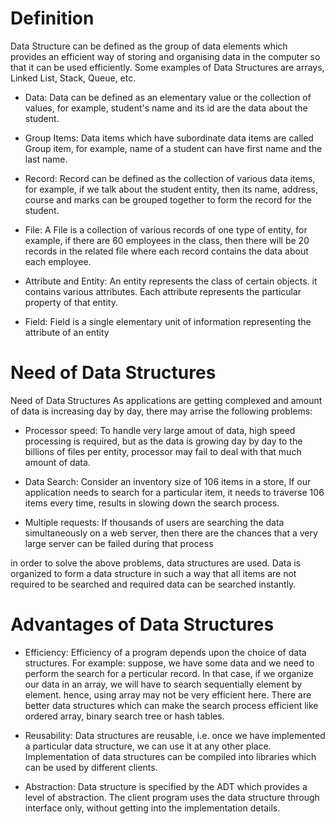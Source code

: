 # Definition
Data Structure can be defined as the group of data elements which provides an efficient way of storing and organising data in the computer so that it can be used efficiently. Some examples of Data Structures are arrays, Linked List, Stack, Queue, etc.

- Data: Data can be defined as an elementary value or the collection of values, for example, student's name and its id are the data about the student.

- Group Items: Data items which have subordinate data items are called Group item, for example, name of a student can have first name and the last name.

- Record: Record can be defined as the collection of various data items, for example, if we talk about the student entity, then its name, address, course and marks can be grouped together to form the record for the student.

- File: A File is a collection of various records of one type of entity, for example, if there are 60 employees in the class, then there will be 20 records in the related file where each record contains the data about each employee.

- Attribute and Entity: An entity represents the class of certain objects. it contains various attributes. Each attribute represents the particular property of that entity.

- Field: Field is a single elementary unit of information representing the attribute of an entity

# Need of Data Structures
Need of Data Structures
As applications are getting complexed and amount of data is increasing day by day, there may arrise the following problems:

- Processor speed: To handle very large amout of data, high speed processing is required, but as the data is growing day by day to the billions of files per entity, processor may fail to deal with that much amount of data.

- Data Search: Consider an inventory size of 106 items in a store, If our application needs to search for a particular item, it needs to traverse 106 items every time, results in slowing down the search process.

- Multiple requests: If thousands of users are searching the data simultaneously on a web server, then there are the chances that a very large server can be failed during that process

in order to solve the above problems, data structures are used. Data is organized to form a data structure in such a way that all items are not required to be searched and required data can be searched instantly.

# Advantages of Data Structures
- Efficiency: Efficiency of a program depends upon the choice of data structures. For example: suppose, we have some data and we need to perform the search for a perticular record. In that case, if we organize our data in an array, we will have to search sequentially element by element. hence, using array may not be very efficient here. There are better data structures which can make the search process efficient like ordered array, binary search tree or hash tables.

- Reusability: Data structures are reusable, i.e. once we have implemented a particular data structure, we can use it at any other place. Implementation of data structures can be compiled into libraries which can be used by different clients.

- Abstraction: Data structure is specified by the ADT which provides a level of abstraction. The client program uses the data structure through interface only, without getting into the implementation details.
